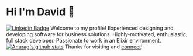 # Hi I'm David 👋
[![Linkedin
Badge](https://img.shields.io/badge/-DavidNeumark-blue?style=flat&logo=Linkedin&logoColor=white&link=https://www.linkedin.com/in/david-neumark)](https://www.linkedin.com/in/david-neumark/)
Welcome to my profile! Experienced designing and developing software for business solutions. Highly-motivated, enthusiastic, full stack developer.
Passionate to work in an Elixir environment. 
[![Anurag's github stats](https://github-readme-stats.vercel.app/api?username=DavidNeumark)](https://github.com/DavidNeumark/github-readme-stats)
Thanks for visiting and [connect](https://www.linkedin.com/in/david-neumark/)!

